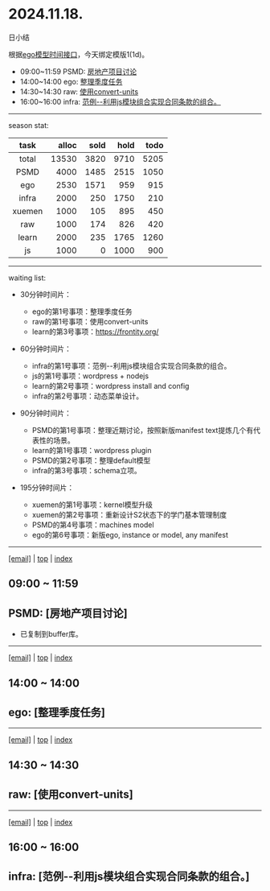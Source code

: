 # 2024.11.18.
日小结

<a id="top"></a>
根据[ego模型时间接口](https://gitee.com/hyg/blog/blob/master/timeflow.md)，今天绑定模版1(1d)。

<a id="index"></a>
- 09:00~11:59	PSMD: [房地产项目讨论](#20241118090000)
- 14:00~14:00	ego: [整理季度任务](#20241118140000)
- 14:30~14:30	raw: [使用convert-units](#20241118143000)
- 16:00~16:00	infra: [范例--利用js模块组合实现合同条款的组合。](#20241118160000)

---
season stat:

| task | alloc | sold | hold | todo |
| :---: | ---: | ---: | ---: | ---: |
| total | 13530 | 3820 | 9710 | 5205 |
| PSMD | 4000 | 1485 | 2515 | 1050 |
| ego | 2530 | 1571 | 959 | 915 |
| infra | 2000 | 250 | 1750 | 210 |
| xuemen | 1000 | 105 | 895 | 450 |
| raw | 1000 | 174 | 826 | 420 |
| learn | 2000 | 235 | 1765 | 1260 |
| js | 1000 | 0 | 1000 | 900 |

---
waiting list:


- 30分钟时间片：
  - ego的第1号事项：整理季度任务
  - raw的第1号事项：使用convert-units
  - learn的第3号事项：https://frontity.org/

- 60分钟时间片：
  - infra的第1号事项：范例--利用js模块组合实现合同条款的组合。
  - js的第1号事项：wordpress + nodejs
  - learn的第2号事项：wordpress install and config
  - infra的第2号事项：动态菜单设计。

- 90分钟时间片：
  - PSMD的第1号事项：整理近期讨论，按照新版manifest text提炼几个有代表性的场景。
  - learn的第1号事项：wordpress plugin
  - PSMD的第2号事项：整理default模型
  - infra的第3号事项：schema立项。

- 195分钟时间片：
  - xuemen的第1号事项：kernel模型升级
  - xuemen的第2号事项：重新设计S2状态下的学门基本管理制度
  - PSMD的第4号事项：machines model
  - ego的第6号事项：新版ego, instance or model, any manifest

---
<a href="mailto:huangyg@mars22.com?subject=关于2024.11.18.[房地产项目讨论]任务&body=日期: 2024.11.18.%0D%0A序号: 5%0D%0A手稿:../../draft/2024/11/20241118.a.md%0D%0A---请勿修改邮件主题及以上内容 从下一行开始写您的想法---%0D%0A">[email]</a> | [top](#top) | [index](#index)
<a id="20241118090000"></a>
## 09:00 ~ 11:59
## PSMD: [房地产项目讨论]

- 已复制到buffer库。
---
<a href="mailto:huangyg@mars22.com?subject=关于2024.11.18.[整理季度任务]任务&body=日期: 2024.11.18.%0D%0A序号: 6%0D%0A手稿:../../draft/2024/11/20241118.01.md%0D%0A---请勿修改邮件主题及以上内容 从下一行开始写您的想法---%0D%0A">[email]</a> | [top](#top) | [index](#index)
<a id="20241118140000"></a>
## 14:00 ~ 14:00
## ego: [整理季度任务]


---
<a href="mailto:huangyg@mars22.com?subject=关于2024.11.18.[使用convert-units]任务&body=日期: 2024.11.18.%0D%0A序号: 7%0D%0A手稿:../../draft/2024/11/20241118.02.md%0D%0A---请勿修改邮件主题及以上内容 从下一行开始写您的想法---%0D%0A">[email]</a> | [top](#top) | [index](#index)
<a id="20241118143000"></a>
## 14:30 ~ 14:30
## raw: [使用convert-units]


---
<a href="mailto:huangyg@mars22.com?subject=关于2024.11.18.[范例--利用js模块组合实现合同条款的组合。]任务&body=日期: 2024.11.18.%0D%0A序号: 9%0D%0A手稿:../../draft/2024/11/20241118.03.md%0D%0A---请勿修改邮件主题及以上内容 从下一行开始写您的想法---%0D%0A">[email]</a> | [top](#top) | [index](#index)
<a id="20241118160000"></a>
## 16:00 ~ 16:00
## infra: [范例--利用js模块组合实现合同条款的组合。]


